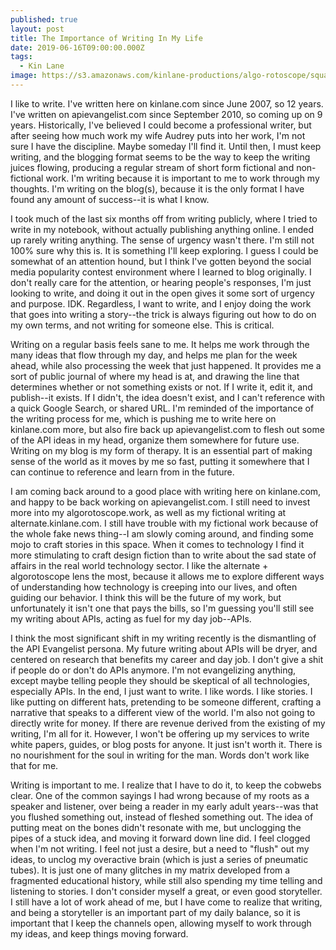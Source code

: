 ```yaml
---
published: true
layout: post
title: The Importance of Writing In My Life
date: 2019-06-16T09:00:00.000Z
tags:
  - Kin Lane
image: https://s3.amazonaws.com/kinlane-productions/algo-rotoscope/square/64_176_800_500_0_max_0_-1_-1.jpg
---
```


I like to write. I've written here on kinlane.com since June 2007, so 12 years. I've written on apievangelist.com since September 2010, so coming up on 9 years. Historically, I've believed I could become a professional writer, but after seeing how much work my wife Audrey puts into her work, I'm not sure I have the discipline. Maybe someday I'll find it. Until then, I must keep writing, and the blogging format seems to be the way to keep the writing juices flowing, producing a regular stream of short form fictional and non-fictional work. I'm writing because it is important to me to work through my thoughts. I'm writing on the blog(s), because it is the only format I have found any amount of success--it is what I know.

I took much of the last six months off from writing publicly, where I tried to write in my notebook, without actually publishing anything online. I ended up rarely writing anything. The sense of urgency wasn't there. I'm still not 100% sure why this is. It is something I'll keep exploring. I guess I could be somewhat of an attention hound, but I think I've gotten beyond the social media popularity contest environment where I learned to blog originally. I don't really care for the attention, or hearing people's responses, I'm just looking to write, and doing it out in the open gives it some sort of urgency and purpose. IDK. Regardless, I want to write, and I enjoy doing the work that goes into writing a story--the trick is always figuring out how to do on my own terms, and not writing for someone else. This is critical.

Writing on a regular basis feels sane to me. It helps me work through the many ideas that flow through my day, and helps me plan for the week ahead, while also processing the week that just happened. It provides me a sort of public journal of where my head is at, and drawing the line that determines whether or not something exists or not. If I write it, edit it, and publish--it exists. If I didn't, the idea doesn't exist, and I can't reference with a quick Google Search, or shared URL. I'm reminded of the importance of the writing process for me, which is pushing me to write here on kinlane.com more, but also fire back up apievangelist.com to flesh out some of the API ideas in my head, organize them somewhere for future use. Writing on my blog is my form of therapy. It is an essential part of making sense of the world as it moves by me so fast, putting it somewhere that I can continue to reference and learn from in the future.

I am coming back around to a good place with writing here on kinlane.com, and happy to be back working on apievangelist.com. I still need to invest more into my algorotoscope.work, as well as my fictional writing at alternate.kinlane.com. I still have trouble with my fictional work because of the whole fake news thing--I am slowly coming around, and finding some mojo to craft stories in this space. When it comes to technology I find it more stimulating to craft design fiction than to write about the sad state of affairs in the real world technology sector. I like the alternate + algorotoscope lens the most, because it allows me to explore different ways of understanding how technology is creeping into our lives, and often guiding our behavior. I think this will be the future of my work, but unfortunately it isn't one that pays the bills, so I'm guessing you'll still see my writing about APIs, acting as fuel for my day job--APIs.

I think the most significant shift in my writing recently is the dismantling of the API Evangelist persona. My future writing about APIs will be dryer, and centered on research that benefits my career and day job. I don't give a shit if people do or don't do APIs anymore. I'm not evangelizing anything, except maybe telling people they should be skeptical of all technologies, especially APIs. In the end, I just want to write. I like words. I like stories. I like putting on different hats, pretending to be someone different, crafting a narrative that speaks to a different view of the world. I'm also not going to directly write for money. If there are revenue derived from the existing of my writing, I'm all for it. However, I won't be offering up my services to write white papers, guides, or blog posts for anyone. It just isn't worth it. There is no nourishment for the soul in writing for the man. Words don't work like that for me.

Writing is important to me. I realize that I have to do it, to keep the cobwebs clear. One of the common sayings I had wrong because of my roots as a speaker and listener, over being a reader in my early adult years--was that you flushed something out, instead of fleshed something out. The idea of putting meat on the bones didn't resonate with me, but unclogging the pipes of a stuck idea, and moving it forward down line did. I feel clogged when I'm not writing. I feel not just a desire, but a need to "flush" out my ideas, to unclog my overactive brain (which is just a series of pneumatic tubes). It is just one of many glitches in my matrix developed from a fragmented educational history, while still also spending my time telling and listening to stories. I don't consider myself a great, or even good storyteller. I still have a lot of work ahead of me, but I have come to realize that writing, and being a storyteller is an important part of my daily balance, so it is important that I keep the channels open, allowing myself to work through my ideas, and keep things moving forward.
